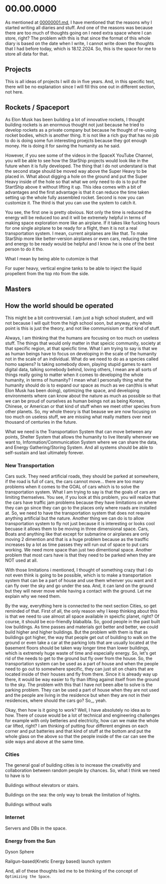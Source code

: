 # 00.00.0000

As mentioned at [00000001.md](./00000001.md), I have mentioned that the reasons why I started writing all diaries and stuff. And one of the reasons was because there are too much of thoughts going on I need extra space where I can store, right? The problem with this is that since the format of this whole diary is based on the date when I write, I cannot write down the thoughts that I had before today, which is 18.12.2024. So, this is the space for me to store all data for that.

## Projects

This is all ideas of projects I will do in five years. And, in this specific text, there will be no explanation since I will fill this one out in different section, not here.

## Rockets / Spaceport

As Elon Musk has been building a lot of innovative rockets, I thought building rockets is an enormous thought not just because he tried to develop rockets as a private company but because he thought of re-using rocket bodies, which is another thing. It is not like a rich guy that has no job to do is doing some fun interesting proejcts because they got enough money. He is doing it for saving the humanity as he said.

However, if you see some of the videos in the SpaceX YouTube Channel, you will be able to see how the StarShip projects would look like in the future when it is fully developed. The thing that I do not understand is that the second stage should be moved way above the Super Heavy to be placed in. What about digging a hole on the ground and put the Super Heavy inside of the hole so that what we only need to do is to put the StartShip above it without lifting it up. This idea comes with a bit of advantages and the first advantage is that it can reduce the time taken setting up the whole fully assembled rocket. Second is now you can customize it. The third is that you can use the system to catch it.

You see, the first one is pretty obvious. Not only the time is reduced the energy will be reduced too and it will be extremely helpful in terms of making space exploration more like an airplane. If it takes like fucking hours for one single airplane to be ready for a flight, then it is not a real transportation system. I mean, current airplanes are like that. To make StarShip more like better-version airplanes or even cars, reducing the time and energy to be ready would be helpful and I know he is one of the best person to do it tho.

What I mean by being able to cutomize is that

For super heavy, vertical engine tanks to be able to inject the liquid propellent from the top nto from the side.

## Masters

## How the world should be operated

This might be a bit controversial. I am just a high school student, and will not because I will quit from the high school soon, but anyway, my whole point is this is just the theory, and not like communisism or that kind of stuff.

Always, I am thinking that the humans are focusing on too much on useless stuff. The things that would only matter in that speicic community, society at that specific region, at that speicfic time. What I am trying to say is that we as human beings have to focus on developing in the scale of the humanity not in the scale of an individual. What do we need to do as a species called homo sapiens? Is taking somebody down, playing stupid games to earn digital data, talking somebody behind, loving others, I mean are all sorts of things really going to matter when it comes to developing the whole humanity, in terms of humanity? I mean what I personally thing what the humanity should do is to expand our space as much as we can(this is what Elon Musk has been doing), optimizing the space, and developing environments where can know about the nature as much as possible so that we can be proud of ourselves as human beings not as being Korean, Chinese, or American or that kind of stuff when we meet other species from other planets. So, my whole theory is that beause we are now focusing on too much on useless stuff, we are missing what really matters over next thousand of centuries in the future.

What we need is the Transportation System that can move between any points, Shelter System that allows the humanity to live literally wherever we want to, Information/Communication System where we can share the data, and Energy Gathering/Storing System. And all systems should be able to self-sustain and last ultimately forever.

### New Transportation

Cars suck. They need artificial roads, they should be parked at somewhere, if the road is full of cars, the cars cannot move... there are too many problems when it comes to the GOAL of cars which is to solve the transportation system. What I am trying to say is that the goals of cars are limiting themselves. You see, if you look at this problem, you will realize that the cars have traffic jam problems because they have limitations on where they can go since they can go to the places only where roads are installed at. So, we need to have the transportation system that does not require anything artificial but the nature. Another thing we can do is to allow transportation system to fly not just because it is interesting or looks cool becuase it allows them to be moving in three dimensional space. Cars, Boats and anything like that except for submarine or airplanes are only moving 2 dimention and that is a huge problem because as the trasffic increases by a lot as time passes they will run out of space to put cars working. We need more space than just two dimentional space. Another problem that most cars have is that they need to be parked when they are NOT used at all.

With those limitations i mentioned, I thought of something crazy that I do not even think is going to be possible, which is to make a transportation system that can be a part of house and use them whenver you want and it can fly over the sky and go under the sea. And, it can land on the ground but they will never move while having a contact with the ground. Let me explain why we need them.

By the way, everything here is connected to the next section Cities, so get reminded of that. First of all, the only reason why I keep thinking about this is that we need to use almost all space available in speicfic planet, right? Of course, it should be eco-friendly blabalbla. So, good people in the past built low buildings. As time passes and materials got better and better, we could build higher and higher buildings. But the problem with them is that as buildings got higher, the way that people get out of building to walk on the ground or even take a car at the parking lots that are usually located at the basement floors should be taken way longer time than lower buildings, which is extremely huge waste of time and especially energy. So, let's get rid of the needs to get to the ground but fly over from the house. So, the transportation system can be used as a part of house and when the people need to go out to somewhere specific, they can just sit on chairs that are located inside of their houses and fly from there. Since it is already way up there, it would be way easier to fly than lifting against itself from the ground to the sky. The problem with this that I have not been albe to solve is the parking problem. They can be used a part of house when they are not used and the people are living in the residence but when they are not in their residences, where should the cars go? So,,, yeah.

Okay, then how is it going to work? Well, I have absolutely no idea as to how. There of couse would be a lot of technical and engineering challenges for example with only betteries and electricity, how can we make the whole car lifted, right? I am thinking of putting four different engines on each corner and put batteries and that kind of stuff at the bottom and put the whole glass on the above so that the people inside of the car can see the side ways and above at the same time.

### Cities

The general goal of building cities is to increase the creativitiy and collaboration between random people by chances. So, what I think we need to have is to

Buildings without elevators or stairs.

Buildings on the sea: the only way to break the limitation of hights.

Buildings without walls

### Internet

Servers and DBs in the space.

### Energy from the Sun

Dyson Sphere

Railgun-based(Knetic Energy based) launch system

And, all of these thoughts led me to be thinking of the concept of `Optimizing the Space`.
